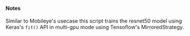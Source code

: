 #### Notes

Similar to Mobileye's usecase this script trains the resnet50 model using Keras's `fit()` API in multi-gpu mode using Tensoflow's MirroredStrategy.
